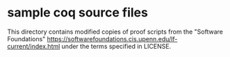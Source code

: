 # sample coq source files

This directory contains modified copies of proof scripts from the  "Software Foundations"  https://softwarefoundations.cis.upenn.edu/lf-current/index.html under the terms specified in LICENSE.


